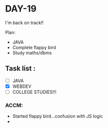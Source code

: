 # DAY-19
I'm back on track!!
<br>

Plan: 
 - JAVA
 - Complete flappy bird
 - Study maths/dbms

## Task list :
- [ ] JAVA 
- [x] WEBDEV 
- [ ] COLLEGE STUDIES!!!

### ACCM: 
- Started flappy bird...confusion with JS logic
- 
